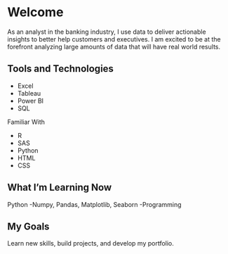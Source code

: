 # Welcome

As an analyst in the banking industry, I use data to deliver actionable insights to better help customers and executives. I am excited to be at the forefront analyzing large amounts of data that will have real world results. 


## Tools and Technologies
- Excel
- Tableau 
- Power BI
- SQL

Familiar With
- R
- SAS
- Python
- HTML
- CSS




## What I’m Learning Now 

Python 
-Numpy, Pandas, Matplotlib, Seaborn
-Programming


## My Goals 
Learn new skills, build projects, and develop my portfolio. 




<!---
CoolBeansProgramming/CoolBeansProgramming is a ✨ special ✨ repository because its `README.md` (this file) appears on your GitHub profile.
You can click the Preview link to take a look at your changes.
--->
